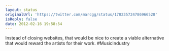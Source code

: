 ```yaml
---
layout: status
originalUrl: 'https://twitter.com/marcgg/status/170235724786966528'
isReply: false
date: 2012-02-16 19:58:54
---
```


Instead of closing websites, that would be nice to create a viable alternative that would reward the artists for their work. #MusicIndustry
